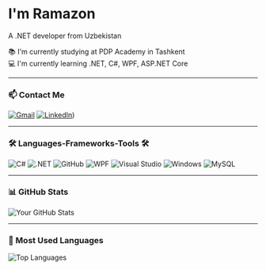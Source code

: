 # I'm Ramazon

A .NET developer from Uzbekistan

📚 I'm currently studying at PDP Academy in Tashkent  
💻 I'm currently learning .NET, C#, WPF, ASP.NET Core

---

### 📫 Contact Me
[![Gmail](https://img.shields.io/badge/Gmail-D14836?style=for-the-badge&logo=gmail&logoColor=white)](mailto:shukhratovich75.com)
[![LinkedIn](https://img.shields.io/badge/LinkedIn-0077B5?style=for-the-badge&logo=linkedin&logoColor=white)]([https://linkedin.com/in/ramazon-choriyev-2485492b4/))

---

### 🛠️ Languages-Frameworks-Tools 🛠️

![C#](https://img.shields.io/badge/C%23-239120?style=for-the-badge&logo=c-sharp&logoColor=white)
![.NET](https://img.shields.io/badge/.NET-512BD4?style=for-the-badge&logo=dotnet&logoColor=white)
![GitHub](https://img.shields.io/badge/GitHub-181717?style=for-the-badge&logo=github&logoColor=white)
![WPF](https://img.shields.io/badge/WPF-0078D7?style=for-the-badge&logo=windows&logoColor=white)
![Visual Studio](https://img.shields.io/badge/Visual%20Studio-5C2D91?style=for-the-badge&logo=visual-studio&logoColor=white)
![Windows](https://img.shields.io/badge/Windows-0078D6?style=for-the-badge&logo=windows&logoColor=white)
![MySQL](https://img.shields.io/badge/MySQL-4479A1?style=for-the-badge&logo=mysql&logoColor=white)

---

### 📊 GitHub Stats

![Your GitHub Stats](https://github-readme-stats.vercel.app/api?username=Ramadan1011&show_icons=true&theme=radical)

---

### 🚀 Most Used Languages

![Top Languages](https://github-readme-stats.vercel.app/api/top-langs/?username=Ramadan1011&layout=compact&theme=radical)
